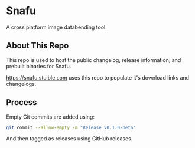 # Snafu
A cross platform image databending tool.

## About This Repo
This repo is used to host the public changelog, release information, and prebuilt binaries for Snafu.  

https://snafu.stuible.com uses this repo to populate it's download links and changelogs.

## Process 
Empty Git commits are added using:
```bash
git commit --allow-empty -m "Release v0.1.0-beta"
```
And then tagged as releases using GitHub releases.

